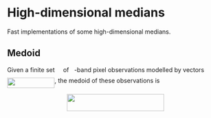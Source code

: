# High-dimensional medians

Fast implementations of some high-dimensional medians.


## Medoid

Given a finite set <img src="https://github.com/daleroberts/hdmedians/raw\/master/docs/97c2c0ac5d7c079601abd56a54c9475c.png?invert_in_darkmode" align=middle width=11.827860000000005pt height=22.564079999999983pt/> of <img src="https://github.com/daleroberts/hdmedians/raw\/master/docs/2ec6e630f199f589a2402fdf3e0289d5.png?invert_in_darkmode" align=middle width=8.157930000000006pt height=14.961539999999998pt/>-band pixel observations modelled by vectors <img src="https://github.com/daleroberts/hdmedians/raw\/master/docs/8ce46e21b12b0c15b3683b17029ce564.png?invert_in_darkmode" align=middle width=110.25431999999998pt height=24.473789999999973pt/>, the medoid of these observations is
<p align="center"><img src="https://github.com/daleroberts/hdmedians/raw\/master/docs/5fa598c589391a29c5482b6734190b1a.png?invert_in_darkmode" align=middle width=225.31079999999997pt height=39.937754999999996pt/></p>
